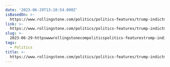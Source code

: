 ```yaml
---
date: '2023-06-29T13:10:54.000Z'
isBasedOn: >-
  https://www.rollingstone.com/politics/politics-features/trump-indictment-documents-maralago-lawyers-1234780389/
link: >-
  https://www.rollingstone.com/politics/politics-features/trump-indictment-documents-maralago-lawyers-1234780389/
slug: >-
  2023-06-29-httpswwwrollingstonecompoliticspolitics-featurestrump-indictment-documents-maralago-lawyers-1234780389
tags:
  - Politics
title: >-
  https://www.rollingstone.com/politics/politics-features/trump-indictment-documents-maralago-lawyers-1234780389/
---
```


